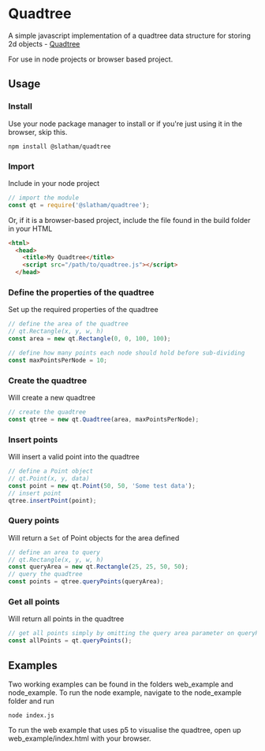 # Quadtree
A simple javascript implementation of a quadtree data structure for storing 2d objects - [Quadtree](https://en.wikipedia.org/wiki/Quadtree)

For use in node projects or browser based project.

## Usage

### Install
Use your node package manager to install or if you're just using it in the browser, skip this.
```
npm install @slatham/quadtree
```

### Import
Include in your node project
```javascript
// import the module
const qt = require('@slatham/quadtree');
```
Or, if it is a browser-based project, include the file found in the build folder in your HTML
```HTML
<html>
  <head>
    <title>My Quadtree</title>
    <script src="/path/to/quadtree.js"></script>
  </head>
```
### Define the properties of the quadtree
Set up the required properties of the quadtree
```javascript
// define the area of the quadtree
// qt.Rectangle(x, y, w, h)
const area = new qt.Rectangle(0, 0, 100, 100);

// define how many points each node should hold before sub-dividing
const maxPointsPerNode = 10;
```
### Create the quadtree
Will create a new quadtree
```Javascript
// create the quadtree
const qtree = new qt.Quadtree(area, maxPointsPerNode);
```
### Insert points
Will insert a valid point into the quadtree
```Javascript
// define a Point object
// qt.Point(x, y, data)
const point = new qt.Point(50, 50, 'Some test data');
// insert point
qtree.insertPoint(point);
```
### Query points
Will return a ```Set``` of Point objects for the area defined
```Javascript
// define an area to query
// qt.Rectangle(x, y, w, h)
const queryArea = new qt.Rectangle(25, 25, 50, 50);
// query the quadtree
const points = qtree.queryPoints(queryArea);
```
### Get all points
Will return all points in the quadtree
```Javascript
// get all points simply by omitting the query area parameter on queryPoints()
const allPoints = qt.queryPoints(); 
```
## Examples
Two working examples can be found in the folders web_example and node_example.  To run the node example,
navigate to the node_example folder and run
```
node index.js
```
To run the web example that uses p5 to visualise the quadtree, open up web_example/index.html with your browser.


